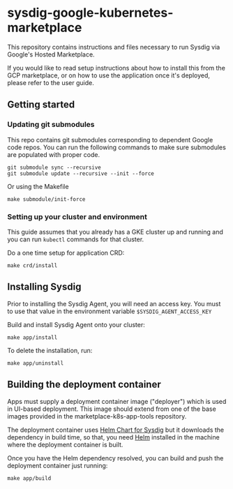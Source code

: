 # sysdig-google-kubernetes-marketplace

This repository contains instructions and files necessary to run Sysdig via
Google's Hosted Marketplace.

If you would like to read setup instructions about how to install this from the
GCP marketplace, or on how to use the application once it's deployed, please
refer to the user guide.

## Getting started

###  Updating git submodules

This repo contains git submodules corresponding to dependent Google code repos.
You can run the following commands to make sure submodules are populated with
proper code.

```shell
git submodule sync --recursive
git submodule update --recursive --init --force
```

Or using the Makefile

```shell
make submodule/init-force
```

### Setting up your cluster and environment

This guide assumes that you already has a GKE cluster up and running and you
can run `kubectl` commands for that cluster.

Do a one time setup for application CRD:

```shell
make crd/install
```

## Installing Sysdig

Prior to installing the Sysdig Agent, you will need an access key.  You must to
use that value in the environment variable `$SYSDIG_AGENT_ACCESS_KEY`

Build and install Sysdig Agent onto your cluster:

```shell
make app/install
```

To delete the installation, run:

```shell
make app/uninstall
```

## Building the deployment container

Apps must supply a deployment container image ("deployer") which is used in
UI-based deployment. This image should extend from one of the base images
provided in the marketplace-k8s-app-tools repository.

The deployment container uses [Helm Chart for Sysdig](https://hub.helm.sh/charts/stable/sysdig)
but it downloads the dependency in build time, so that, you need
[Helm](https://helm.sh/) installed in the machine where the deployment container
is built.

Once you have the Helm dependency resolved, you can build and push the
deployment container just running:

```shell
make app/build
```

